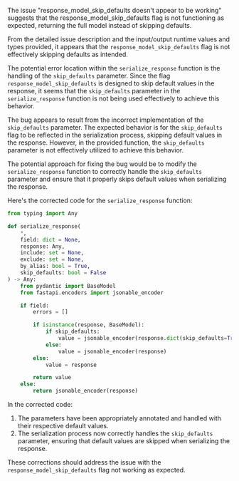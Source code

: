 The issue "response_model_skip_defaults doesn't appear to be working" suggests that the response_model_skip_defaults flag is not functioning as expected, returning the full model instead of skipping defaults.

From the detailed issue description and the input/output runtime values and types provided, it appears that the `response_model_skip_defaults` flag is not effectively skipping defaults as intended.

The potential error location within the `serialize_response` function is the handling of the `skip_defaults` parameter. Since the flag `response_model_skip_defaults` is designed to skip default values in the response, it seems that the `skip_defaults` parameter in the `serialize_response` function is not being used effectively to achieve this behavior.

The bug appears to result from the incorrect implementation of the `skip_defaults` parameter. The expected behavior is for the `skip_defaults` flag to be reflected in the serialization process, skipping default values in the response. However, in the provided function, the `skip_defaults` parameter is not effectively utilized to achieve this behavior.

The potential approach for fixing the bug would be to modify the `serialize_response` function to correctly handle the `skip_defaults` parameter and ensure that it properly skips default values when serializing the response.

Here's the corrected code for the `serialize_response` function:

```python
from typing import Any

def serialize_response(
    *,
    field: dict = None,
    response: Any,
    include: set = None,
    exclude: set = None,
    by_alias: bool = True,
    skip_defaults: bool = False
) -> Any:
    from pydantic import BaseModel
    from fastapi.encoders import jsonable_encoder

    if field:
        errors = []

        if isinstance(response, BaseModel):
            if skip_defaults:
                value = jsonable_encoder(response.dict(skip_defaults=True))
            else:
                value = jsonable_encoder(response)
        else:
            value = response

        return value
    else:
        return jsonable_encoder(response)
```

In the corrected code:
1. The parameters have been appropriately annotated and handled with their respective default values.
2. The serialization process now correctly handles the `skip_defaults` parameter, ensuring that default values are skipped when serializing the response.

These corrections should address the issue with the `response_model_skip_defaults` flag not working as expected.
